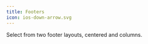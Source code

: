 ```yaml
---
title: Footers
icon: ios-down-arrow.svg
---
```


Select from two footer layouts, centered and columns.